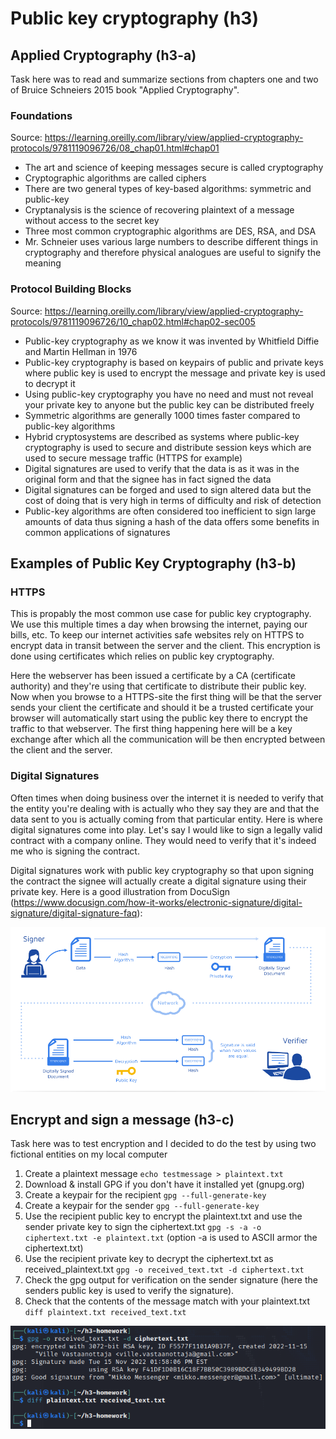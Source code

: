 # Public key cryptography (h3)

## Applied Cryptography (h3-a)
Task here was to read and summarize sections from chapters one and two of Bruice Schneiers 2015 book "Applied Cryptography".
### Foundations
Source: https://learning.oreilly.com/library/view/applied-cryptography-protocols/9781119096726/08_chap01.html#chap01

+ The art and science of keeping messages secure is called cryptography
+ Cryptographic algorithms are called ciphers
+ There are two general types of key-based algorithms: symmetric and public-key
+ Cryptanalysis is the science of recovering plaintext of a message without access to the secret key
+ Three most common cryptographic algorithms are DES, RSA, and DSA
+ Mr. Schneier uses various large numbers to describe different things in cryptography and therefore physical analogues are useful to signify the meaning

### Protocol Building Blocks
Source: https://learning.oreilly.com/library/view/applied-cryptography-protocols/9781119096726/10_chap02.html#chap02-sec005

+ Public-key cryptography as we know it was invented by Whitfield Diffie and Martin Hellman in 1976
+ Public-key cryptography is based on keypairs of public and private keys where public key is used to encrypt the message and private key is used to decrypt it
+ Using public-key cryptography you have no need and must not reveal your private key to anyone but the public key can be distributed freely
+ Symmetric algorithms are generally 1000 times faster compared to public-key algorithms
+ Hybrid cryptosystems are described as systems where public-key cryptography is used to secure and distribute session keys which are used to secure message traffic (HTTPS for example)
+ Digital signatures are used to verify that the data is as it was in the original form and that the signee has in fact signed the data
+ Digital signatures can be forged and used to sign altered data but the cost of doing that is very high in terms of difficulty and risk of detection
+ Public-key algorithms are often considered too inefficient to sign large amounts of data thus signing a hash of the data offers some benefits in common applications of signatures

## Examples of Public Key Cryptography (h3-b)

### HTTPS
This is propably the most common use case for public key cryptography. We use this multiple times a day when browsing the internet, paying our bills, etc. To keep our internet activities safe websites rely on HTTPS to encrypt data in transit between the server and the client. This encryption is done using certificates which relies on public key cryptography.

Here the webserver has been issued a certificate by a CA (certificate authority) and they're using that certificate to distribute their public key. Now when you browse to a HTTPS-site the first thing will be that the server sends your client the certificate and should it be a trusted certificate your browser will automatically start using the public key there to encrypt the traffic to that webserver. The first thing happening here will be a key exchange after which all the communication will be then encrypted between the client and the server.

### Digital Signatures
Often times when doing business over the internet it is needed to verify that the entity you're dealing with is actually who they say they are and that the data sent to you is actually coming from that particular entity. Here is where digital signatures come into play. Let's say I would like to sign a legally valid contract with a company online. They would need to verify that it's indeed me who is signing the contract.

Digital signatures work with public key cryptography so that upon signing the contract the signee will actually create a digital signature using their private key. Here is a good illustration from DocuSign (https://www.docusign.com/how-it-works/electronic-signature/digital-signature/digital-signature-faq):

![digitalSignature](./digitalSignature.png)

## Encrypt and sign a message (h3-c)
Task here was to test encryption and I decided to do the test by using two fictional entities on my local computer

1. Create a plaintext message `echo testmessage > plaintext.txt`
2. Download & install GPG if you don't have it installed yet (gnupg.org)
3. Create a keypair for the recipient `gpg --full-generate-key`
4. Create a keypair for the sender `gpg --full-generate-key`
4. Use the recipient public key to encrypt the plaintext.txt and use the sender private key to sign the ciphertext.txt `gpg -s -a -o ciphertext.txt -e plaintext.txt` (option -a is used to ASCII armor the ciphertext.txt)
5. Use the recipient private key to decrypt the ciphertext.txt as received_plaintext.txt `gpg -o received_text.txt -d ciphertext.txt`
6. Check the gpg output for verification on the sender signature (here the senders public key is used to verify the signature).
7. Check that the contents of the message match with your plaintext.txt `diff plaintext.txt received_text.txt`

![gpg](./gpg.png)